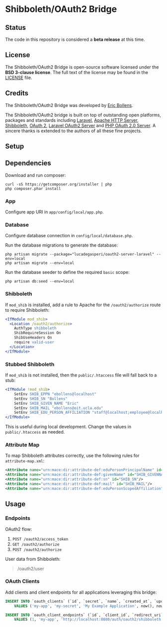 # Shibboleth/OAuth2 Bridge

## Status

The code in this repository is considered a **beta release** at this time.

## License

The Shibboleth/OAuth2 Bridge is open-source software licensed under the **BSD 3-clause license**. The full text of the license may be found in the [LICENSE](https://github.com/ebollens/shib-oauth2-bridge/blob/master/LICENSE.txt) file.

## Credits

The Shibboleth/OAuth2 Bridge was developed by [Eric Bollens](http://github.com/ebollens).

The Shibboleth/OAuth2 bridge is built on top of outstanding open platforms, packages and standards including [Laravel](http://laravel.com/), [Apache HTTP Server](http://httpd.apache.org/), [Shibboleth](https://shibboleth.net/), [OAuth 2](http://oauth.net/2), [Laravel OAuth2 Server](https://github.com/lucadegasperi/oauth2-server-laravel) and [PHP OAuth 2.0 Server](https://github.com/thephpleague/oauth2-server). A sincere thanks is extended to the authors of all these fine projects.


## Setup

## Dependencies

Download and run composer:

```
curl -sS https://getcomposer.org/installer | php
php composer.phar install
```

### App

Configure app URI in `app/config/local/app.php`.

### Database

Configure database connection in `config/local/database.php`.

Run the database migrations to generate the database:

```
php artisan migrate --package="lucadegasperi/oauth2-server-laravel" --env=local
php artisan migrate --env=local
```

Run the database seeder to define the required `basic` scope:

```
php artisan db:seed --env=local
```

### Shibboleth

If `mod_shib` is installed, add a rule to Apache for the `/oauth2/authorize` route to require Shibboleth:

```apache
<IfModule mod_shib>
  <Location /oauth2/authorize>
    AuthType shibboleth
    ShibRequireSession On
    ShibUseHeaders On
    require valid-user
  </Location>
</IfModule>
```

### Stubbed Shibboleth

If `mod_shib` is not installed, then the `public/.htaccess` file will fall back to a stub:

```apache
<IfModule !mod_shib>
    SetEnv SHIB_EPPN "ebollens@localhost"
    SetEnv SHIB_SN "Bollens"
    SetEnv SHIB_GIVEN_NAME "Eric"
    SetEnv SHIB_MAIL "ebollens@oit.ucla.edu"
    SetEnv SHIB_EDU_PERSON_AFFILIATION "staff@localhost;employee@localhost"
</IfModule>
```

This is useful during local development. Change the values in `public/.htaccess` as needed.

### Attribute Map

To map Shibboleth attributes correctly, use the following rules for `attribute-map.xml`:

```xml
<Attribute name="urn:mace:dir:attribute-def:eduPersonPrincipalName" id="SHIB_EPPN"/>
<Attribute name="urn:mace:dir:attribute-def:givenName" id="SHIB_GIVENNAME"/>
<Attribute name="urn:mace:dir:attribute-def:sn" id="SHIB_SN"/>
<Attribute name="urn:mace:dir:attribute-def:mail" id="SHIB_MAIL"/>
<Attribute name="urn:mace:dir:attribute-def:eduPersonScopedAffiliation" id="SHIB_EDU_PERSON_AFFILIATION"/>
```

## Usage

### Endpoints

OAuth2 flow:

1. `POST /oauth2/access_token`
1. `GET /oauth2/authorize`
1. `POST /oauth2/authorize`

User data from Shibboleth:

> /oauth2/user

### OAuth Clients

Add clients and client endpoints for all applications leveraging this bridge:

```sql
INSERT INTO `oauth_clients` (`id`, `secret`, `name`, `created_at`, `updated_at`)
    VALUES ('my-app', 'my-secret', 'My Example Application', now(), now());
```

```sql
INSERT INTO `oauth_client_endpoints` (`id`, `client_id`, `redirect_uri`, `created_at`, `updated_at`)
    VALUES (1, 'my-app', 'http://localhost:8080/auth/oauth2/shibboleth', now(), now());
```

